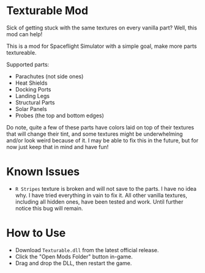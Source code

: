 # Texturable Mod
Sick of getting stuck with the same textures on every vanilla part? Well, this mod can help!

This is a mod for Spaceflight Simulator with a simple goal, make more parts textureable.

Supported parts:

- Parachutes (not side ones)
- Heat Shields
- Docking Ports
- Landing Legs
- Structural Parts
- Solar Panels
- Probes (the top and bottom edges)

Do note, quite a few of these parts have colors laid on top of their textures that will change their tint, and some textures might be underwhelming and/or look weird because of it. I may be able to fix this in the future, but for now just keep that in mind and have fun!

# Known Issues
- `R Stripes` texture is broken and will not save to the parts. I have no idea why. I have tried everything in vain to fix it. All other vanilla textures, including all hidden ones, have been tested and work. Until further notice this bug will remain.

# How to Use
- Download `Texturable.dll` from the latest official release.
- Click the "Open Mods Folder" button in-game.
- Drag and drop the DLL, then restart the game.
